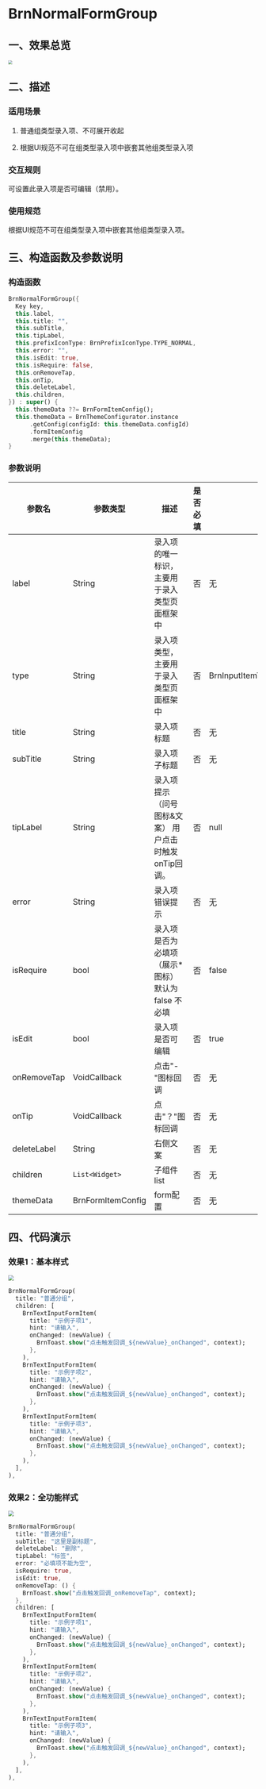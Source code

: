 # BrnNormalFormGroup

## 一、效果总览

<img src="./img/BrnNormalFormGroupIntro.png" style="zoom:50%;" />

## 二、描述

### 适用场景

1. 普通组类型录入项、不可展开收起

2. 根据UI规范不可在组类型录入项中嵌套其他组类型录入项

### 交互规则

可设置此录入项是否可编辑（禁用）。

### 使用规范

根据UI规范不可在组类型录入项中嵌套其他组类型录入项。

## 三、构造函数及参数说明

### 构造函数


```dart
BrnNormalFormGroup({
  Key key,
  this.label,
  this.title: "",
  this.subTitle,
  this.tipLabel,
  this.prefixIconType: BrnPrefixIconType.TYPE_NORMAL,
  this.error: "",
  this.isEdit: true,
  this.isRequire: false,
  this.onRemoveTap,
  this.onTip,
  this.deleteLabel,
  this.children,
}) : super() {
  this.themeData ??= BrnFormItemConfig();
  this.themeData = BrnThemeConfigurator.instance
      .getConfig(configId: this.themeData.configId)
      .formItemConfig
      .merge(this.themeData);
}
```
### 参数说明

| **参数名** | **参数类型** | **描述** | **是否必填** | **默认值** | **备注** |
| --- | --- | --- | --- | --- | --- |
| label | String | 录入项的唯一标识，主要用于录入类型页面框架中 | 否 | 无 |  |
| type | String | 录入项类型，主要用于录入类型页面框架中 | 否 | BrnInputItemType.NORMAL_GROUP_TYPE | 外部可用此字段判断表单类型 |
| title | String | 录入项标题 | 否 | 无 |  |
| subTitle | String | 录入项子标题 | 否 | 无 |  |
| tipLabel | String | 录入项提示（问号图标&文案） 用户点击时触发onTip回调。 | 否 | null | 1. 若赋值为 空字符串（""）时仅展示"问号"图标，2. 若赋值为非空字符串时 展示"问号图标&文案"，3. 若不赋值或赋值为null时 不显示提示项 |
| error | String | 录入项错误提示 | 否 | 无 |  |
| isRequire | bool | 录入项是否为必填项（展示*图标） 默认为 false 不必填 | 否 | false |  |
| isEdit | bool | 录入项 是否可编辑 | 否 | true | true：可编辑false：禁用 |
| onRemoveTap | VoidCallback | 点击"-"图标回调 | 否 | 无 | 见**prefixIconType**字段 |
| onTip | VoidCallback | 点击"？"图标回调 | 否 | 无 | 见**tipLabel**字段 |
| deleteLabel | String | 右侧文案 | 否 | 无 |  |
| children | `List<Widget>` | 子组件list | 否 | 无 |  |
| themeData | BrnFormItemConfig | form配置 | 否 | 无 | |

## 四、代码演示

### 效果1：基本样式

<img src="./img/BrnNormalFormGroupDemo1.png" style="zoom:67%;" />

```dart
BrnNormalFormGroup(
  title: "普通分组",
  children: [
    BrnTextInputFormItem(
      title: "示例子项1",
      hint: "请输入",
      onChanged: (newValue) {
        BrnToast.show("点击触发回调_${newValue}_onChanged", context);
      },
    ),
    BrnTextInputFormItem(
      title: "示例子项2",
      hint: "请输入",
      onChanged: (newValue) {
        BrnToast.show("点击触发回调_${newValue}_onChanged", context);
      },
    ),
    BrnTextInputFormItem(
      title: "示例子项3",
      hint: "请输入",
      onChanged: (newValue) {
        BrnToast.show("点击触发回调_${newValue}_onChanged", context);
      },
    ),
  ],
),
```
### 效果2：全功能样式

<img src="./img/BrnNormalFormGroupDemo2.png" style="zoom:67%;" />

```dart
BrnNormalFormGroup(
  title: "普通分组",
  subTitle: "这里是副标题",
  deleteLabel: "删除",
  tipLabel: "标签",
  error: "必填项不能为空",
  isRequire: true,
  isEdit: true,
  onRemoveTap: () {
    BrnToast.show("点击触发回调_onRemoveTap", context);
  },
  children: [
    BrnTextInputFormItem(
      title: "示例子项1",
      hint: "请输入",
      onChanged: (newValue) {
        BrnToast.show("点击触发回调_${newValue}_onChanged", context);
      },
    ),
    BrnTextInputFormItem(
      title: "示例子项2",
      hint: "请输入",
      onChanged: (newValue) {
        BrnToast.show("点击触发回调_${newValue}_onChanged", context);
      },
    ),
    BrnTextInputFormItem(
      title: "示例子项3",
      hint: "请输入",
      onChanged: (newValue) {
        BrnToast.show("点击触发回调_${newValue}_onChanged", context);
      },
    ),
  ],
),
```

